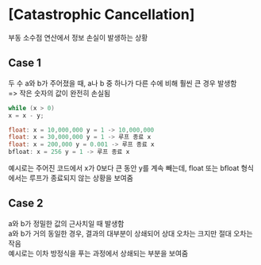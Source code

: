 # [Catastrophic Cancellation]

부동 소수점 연산에서 정보 손실이 발생하는 상황   

## Case 1   

두 수 a와 b가 주어졌을 때, a나 b 중 하나가 다른 수에 비해 훨씬 큰 경우 발생함   
=> 작은 숫자의 값이 완전히 손실됨   

~~~cpp
while (x > 0)
x = x - y;

float: x = 10,000,000 y = 1 -> 10,000,000
float: x = 30,000,000 y = 1 -> 루프 종료 x
float: x = 200,000 y = 0.001 -> 루프 종료 x
bfloat: x = 256 y = 1 -> 루프 종료 x
~~~

예시로는 주어진 코드에서 x가 0보다 큰 동안 y를 계속 빼는데, float 또는 bfloat 형식에서는 루프가 종료되지 않는 상황을 보여줌   

## Case 2 

a와 b가 정밀한 값의 근사치일 때 발생함   
a와 b가 거의 동일한 경우, 결과의 대부분이 상쇄되어 상대 오차는 크지만 절대 오차는 작음   
예시로는 이차 방정식을 푸는 과정에서 상쇄되는 부분을 보여줌   

